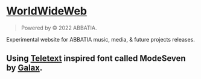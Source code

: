 # [WorldWideWeb](http://worldwideweb.live)

> Powered by © 2022 ABBATIA.

Experimental website for ABBATIA music, media, & future projects releases. 

## Using [Teletext](https://zxnet.co.uk/) inspired font called ModeSeven by [Galax](http;//worldwideweb.live).
